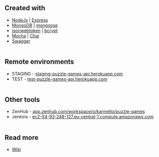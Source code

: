 ## Created with
* [NodeJs](https://nodejs.org) | [Express](https://expressjs.com)
* [MongoDB](https://www.mongodb.com) | [mongoose](http://mongoosejs.com)
* [jsonwebtoken](https://www.npmjs.com/package/jsonwebtoken) | [bcrypt](https://www.npmjs.com/package/bcrypt-nodejs)
* [Mocha](https://mochajs.org) | [Chai](http://chaijs.com)
* [Swagger](https://swagger.io)
<br /><br />
## Remote environments
* STAGING - [staging-puzzle-games-api.herokuapp.com](https://staging-puzzle-games-api.herokuapp.com)
* TEST - [test-puzzle-games-api.herokuapp.com](https://test-puzzle-games-api.herokuapp.com)
<br /><br />
## Other tools
* ZenHub - [app.zenhub.com/workspace/o/karmello/puzzle-games](https://app.zenhub.com/workspace/o/karmello/puzzle-games)
* Jenkins - [ec2-54-93-248-127.eu-central-1.compute.amazonaws.com](http://ec2-54-93-248-127.eu-central-1.compute.amazonaws.com)
<br /><br />
## Read more
* [Wiki](https://github.com/Karmello/puzzle-games-api/wiki)
